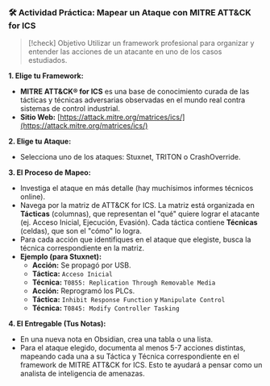 
### 🛠️ Actividad Práctica: Mapear un Ataque con MITRE ATT&CK for ICS

> [!check] Objetivo
> Utilizar un framework profesional para organizar y entender las acciones de un atacante en uno de los casos estudiados.

**1. Elige tu Framework:**
-   **MITRE ATT&CK® for ICS** es una base de conocimiento curada de las tácticas y técnicas adversarias observadas en el mundo real contra sistemas de control industrial.
-   **Sitio Web:** [https://attack.mitre.org/matrices/ics/](https://attack.mitre.org/matrices/ics/)

**2. Elige tu Ataque:**
-   Selecciona uno de los ataques: Stuxnet, TRITON o CrashOverride.

**3. El Proceso de Mapeo:**
-   Investiga el ataque en más detalle (hay muchísimos informes técnicos online).
-   Navega por la matriz de ATT&CK for ICS. La matriz está organizada en **Tácticas** (columnas), que representan el "qué" quiere lograr el atacante (ej. Acceso Inicial, Ejecución, Evasión). Cada táctica contiene **Técnicas** (celdas), que son el "cómo" lo logra.
-   Para cada acción que identifiques en el ataque que elegiste, busca la técnica correspondiente en la matriz.
-   **Ejemplo (para Stuxnet):**
    -   **Acción:** Se propagó por USB.
    -   **Táctica:** `Acceso Inicial`
    -   **Técnica:** `T0855: Replication Through Removable Media`
    -   **Acción:** Reprogramó los PLCs.
    -   **Táctica:** `Inhibit Response Function` y `Manipulate Control`
    -   **Técnica:** `T0845: Modify Controller Tasking`

**4. El Entregable (Tus Notas):**
-   En una nueva nota en Obsidian, crea una tabla o una lista.
-   Para el ataque elegido, documenta al menos 5-7 acciones distintas, mapeando cada una a su Táctica y Técnica correspondiente en el framework de MITRE ATT&CK for ICS. Esto te ayudará a pensar como un analista de inteligencia de amenazas.
```